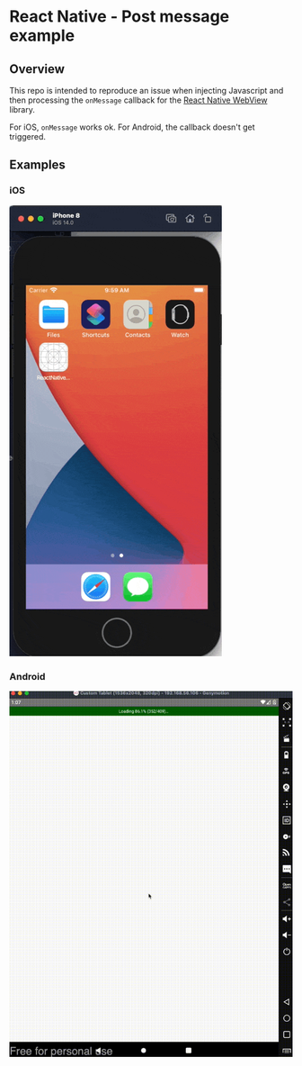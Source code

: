 # React Native - Post message example

## Overview

This repo is intended to reproduce an issue when injecting Javascript and then processing the `onMessage` callback for the [React Native WebView](https://github.com/react-native-webview/react-native-webview) library.

For iOS, `onMessage` works ok. For Android, the callback doesn't get triggered.

## Examples

### iOS

![](https://github.com/fpena/react-native-webview-post-message-example/blob/main/ios.gif)

### Android

![](https://github.com/fpena/react-native-webview-post-message-example/blob/main/android.gif)
